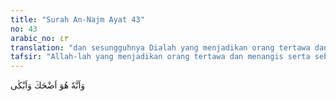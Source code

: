 ```yaml
---
title: "Surah An-Najm Ayat 43"
no: 43
arabic_no: ٤٣
translation: "dan sesungguhnya Dialah yang menjadikan orang tertawa dan menangis, "
tafsir: "Allah-lah yang menjadikan orang tertawa dan menangis serta sebab-sebabnya. Maksudnya, Dia yang menjadikan manusia gembira karena perbuatannya yang baik, dan Dia yang menyebabkan manusia sedih, menangis dan prihatin karena perbuatannya, yaitu perbuatan yang menyenangkan atau menyusahkan"
---
```

وَاَنَّهٗ هُوَ اَضْحَكَ وَاَبْكٰى